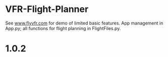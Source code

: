 # VFR-Flight-Planner

See www.flyvfr.com for demo of limited basic features. App management in App.py; all functions for flight planning in FlightFiles.py. 

# 1.0.2